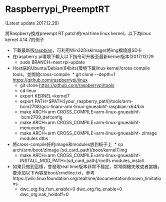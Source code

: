 # Raspberrypi_PreemptRT
(Latest update 2017.12.29)

將Raspberry換成preempt RT patch的real time linux kernel，以下為linux kernel 4.14.7的例子

* 下載最新版[raspbian](https://www.raspberrypi.org/downloads/raspbian/)，可利用Win32DiskImager將img檔燒進SD卡
* 在raspberry pi環境下輸入以下指令可升級至最新kernel版本(2017/12/29
  + sudo BRANCH=next rpi-update
* Host端的Ubuntu/Debian(64bits)環境下載linux kernel/cross compile tools，並開始cross-compile
  * git clone --depth=1 https://github.com/raspberrypi/linux
  * git clone https://github.com/raspberrypi/tools
  * cd linux
  * export KERNEL=kernel7
  * export PATH=$PATH:[your_raspberry_path]/tools/arm-bcm2708/gcc-linaro-arm-linux-gnueabihf-raspbian-x64/bin
  * make ARCH=arm CROSS_COMPILE=arm-linux-gnueabihf- bcm2709_defconfig
  * make ARCH=arm CROSS_COMPILE=arm-linux-gnueabihf- menuconfig
  * make ARCH=arm CROSS_COMPILE=arm-linux-gnueabihf- zImage modules dtbs
* 將cross-compile好的image和modules放到板子上
  * cp arch/arm/boot/zImage [sd_card_path]/boot/kernel7.img
  * make ARCH=arm CROSS_COMPILE=arm-linux-gnueabihf- INSTALL_MOD_PATH=[sd_card_path]/rootfs modules_install
* 如果只做到這樣，會發現real time版本非常不穩定，常常開機失敗或者當機，要添加以下內容至boot/cmdline.txt，參考https://wiki.linuxfoundation.org/realtime/documentation/known_limitations
  * dwc_otg.fiq_fsm_enable=0 dwc_otg.fiq_enable=0 dwc_otg.nak_holdoff=0




